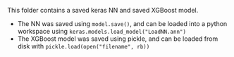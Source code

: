 This folder contains a saved keras NN and saved XGBoost model. 

- The NN was saved using `model.save()`, and can be loaded into a python workspace using `keras.models.load_model("LoadNN.ann")`
- The XGBoost model was saved using pickle, and can be loaded from disk with `pickle.load(open("filename", rb))`
